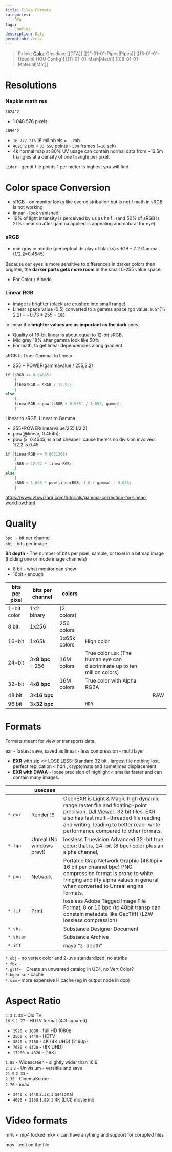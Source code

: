 ```yaml
---
title: Files Formats
categories:
  - DTA
tags:
  - Configs
description: Data
permalink: /res/
---
```

> Pxlink: [Color](/color/)
>Obsidian:  [[DTA]] [[21-01-01-Pipes|Pipes]] [[13-01-01-Houdini|HOU Config]] [[11-01-01-Math|Math]] [[08-01-01-Material|Mat]] 


# Resolutions
### Napkin math res  

`1024^2`
- 1 048 576  pixels   

`4096^2`
- `16 777 216` 16 mil pixels   =  ... mb  
- `4096^2` pix = `33 550` points - `500` frames (~`16` sek)
- 4k normal map at 80% UV usage can contain normal data from ~13.5m triangles at a density of one triangle per pixel.

`Lidar` - geotif file points 1 per meter is highest you will find



# Color space Conversion 


- sRGB - on monitor looks like even distribution but is not / math in sRGB is not working
- linear - look vanished   
- 19% of light intensity is perceived by us as half . (and 50% of sRGB is 21% linear so after gamma applied is appealing and natural for eye)


### sRGB 
- mid gray in middle (perceptual display of blacks)
 sRGB - 2.2 Gamma    (1/2.2=0.4545)

Because our eyes is more sensitive to differences in darker colors than brighter, the **darker parts gets more room** in the small 0-255 value space.
- For Color / Albedo


### Linear RGB
- image is brighter (black are crushed into small range)
- Linear space value (0.5) converted to a gamma space rgb value: `0.5`^(1 / 2.2) = ~0.73 * 255 = `186`

In linear the **brighter values are as important as the dark** ones.
- Quality of 16-bit linear is about equal to 12-bit sRGB.
- Mid grey 18% after gamma look like 50%
- For math, to get linear dependencies along gradient

sRGB to Liner
Gamma To Linear
- 255 * POWER(gammavalue / 255,2.2)
```cpp
if (sRGB <= 0.04045) 
	{ 
	linearRGB = sRGB / 12.92; 
	} 
else 
	{ 
	linearRGB = pow((sRGB + 0.055) / 1.055, gamma);
	}
```



Linear to sRGB 
Linear to Gamma
- 255*POWER(linearvalue/255,1/2.2)
- pow(@linear, 0.4545);
- pow (x, 0.4545) is a bit cheaper 'cause there's no division involved. 1/2.2 is 0.45
```cpp
if (linearRGB <= 0.0031308) 
	{ 
	sRGB = 12.92 * linearRGB; 
	} 
else 
	{
	sRGB = 1.055 * pow(linearRGB, 1.0 / gamma) - 0.055; 
	}
```

https://www.vfxwizard.com/tutorials/gamma-correction-for-linear-workflow.html

# Quality

`bpc` -- bit per channel  
`pbi` - bits per image  

**Bit depth** - The number of bits per pixel, sample, or texel in a bitmap image (holding one or mode image channels)
- 8 bit - what monitor can show 
- 16bit - enough

| bits per pixel | bits per channel  | colors       |                                                                             |     |
| -------------- | ----------------- | ------------ | --------------------------------------------------------------------------- | --- |
| 1-bit color    | 1x2 binary        | (2 colors)   |                                                                             |     |
| 8 bit          | 1x256             | 256 colors   |                                                                             |     |
| 16-bit         | 1x65k             | 1x65k colors | High color                                                                  |     |
| 24-bit         | 3x**8 bpc** = 256 | 16M colors   | True color `LDR`  (The human eye can discriminate up to ten million colors) |     |
| 32-bit         | 4x**8 bpc**       | 16M colors   | True color with Alpha RGBA                                                  |     |
| 48 bit         | 3x**16 bpc**      |              |                                                                             | RAW |
| 96 bit         | 3x**32 bpc**      |              | `HDR`                                                                       |     |


# Formats

Formats meant for view or transports data. 

exr - fastest save, saved as linear - less compression - multi layer 
- **EXR** with zip << LOSE LESS: Standard 32 bit . largest  file nothing lost. perfect replication < hdri , cryptomats and sometimes displacement 
- **EXR with DWAA** - loose precision of highlight < smaller faster  and can contain many images. 

|           | usecase                   |                                                                                                                                                                                                                                                                                          |
| --------- | ------------------------- | ---------------------------------------------------------------------------------------------------------------------------------------------------------------------------------------------------------------------------------------------------------------------------------------- |
| `*.exr`   | Render !!!                | OpenEXR is Light & Magic  high dynamic range raster file and floating-point precision. [DJI Viewer](https://darbyjohnston.github.io/DJV/).  32 bit files. EXR also has fast multi-threaded file reading and writing, leading to better read-write performance compared to other formats. |
| `*.tga`   | Unreal (No windows prev!) | lossless Truevision Advanced  32-bit true color; that is, 24-bit (8 bpc) color plus an alpha channel,                                                                                                                                                                                    |
| `*.png`   | Network                   | Portable Grap Network Graphic (48 bpi = 16 bit per channel bpc)    PNG compression format is prone to white fringing and iffy alpha values in general when converted to Unreal engine formats.                                                                                           |
| `*.tif`   | Print                     | loseless Adobe Tagged Image File Format, 8 or 16 bpc (to 48bit  transp can constain metadata like GeoTiff) (LZW lossless compression)                                                                                                                                                    |
| `*.sbs`   |                           | Substance Designer Document                                                                                                                                                                                                                                                              |
| `*.sbsar` |                           | Substance Archive                                                                                                                                                                                                                                                                        |
| `*.iff`   |                           | maya “z-depth”                                                                                                                                                                                                                                                                           |


`*.obj` - no vertex color and 2-uvs standardized, no attribs    
`*.fbx` -    
`*.gltf`-    Create an unwanted catalog in UE4, no Vert Color?    
`*.bgeo.sc` - cache    
`*.sim` - more expensive H cache (eg in output node in dop)    


# Aspect Ratio

`4:3` `1.33` - Old TV   
`16:9` `1.77` -  HDTV format (4:3 squared)  
 - `1920 x 1080` - full HD 1080p  
 - `2560 x 1440` - HDTV  
 - `3840 x 2160` - 4K (4K UHD) (2160p)
 - `7680 × 4320` - (8K UHD)
 - `17280 × 4320` - (16K)    

`1.85` - Widescreen - slightly wider than 16:9  
`2:1` `2` - Univisium - versitile and save   
`21:9` `2.33` -  
`2.35` - CinemaScope  -       
`2.76` - imax   

- `3440 x 1440` `2.38:1` personal   
- `4096 × 2160` `1.89:1` 4K (DCI) movie ind   



# Video formats
m4v < mp4 locked
mkv < can have anything and support for corupted files

mov - edit on the file
